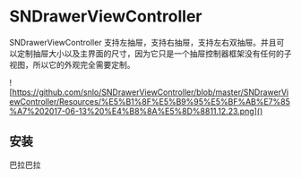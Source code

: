 # **SNDrawerViewController**

SNDrawerViewController 支持左抽屉，支持右抽屉，支持左右双抽屉。并且可以定制抽屉大小以及主界面的尺寸，因为它只是一个抽屉控制器框架没有任何的子视图，所以它的外观完全需要定制。

![https://github.com/snlo/SNDrawerViewController/blob/master/SNDrawerViewController/Resources/%E5%B1%8F%E5%B9%95%E5%BF%AB%E7%85%A7%202017-06-13%20%E4%B8%8A%E5%8D%8811.12.23.png]()

## 安装

巴拉巴拉